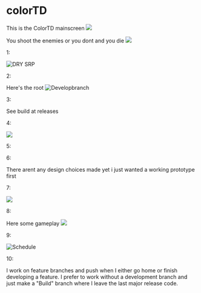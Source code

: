 # colorTD

This is the ColorTD mainscreen
![](https://github.com/Nx27-ma/colorTD/blob/master/GitPictures/MainScreenTowerDefense.png)

You shoot the enemies or you dont and you die
![](https://github.com/Nx27-ma/colorTD/blob/master/GitPictures/GameBase.png)

1: 

![DRY SRP](https://github.com/Nx27-ma/colorTD/blob/master/Assets/Scripts/Enemy/MoveEnemy.cs)

2:

Here's the root ![Develop](https://github.com/Nx27-ma/colorTD/tree/Build1/Assets )branch

3: 

See build at releases

4:

![](https://github.com/Nx27-ma/colorTD/blob/master/GitPictures/ColorTD%20gameplay.gif)

5:

6:

There arent any design choices made yet i just wanted a working prototype first

7:

![](https://github.com/Nx27-ma/colorTD/blob/master/GitPictures/ClassDiagram.png)

8:

Here some gameplay
![](https://github.com/Nx27-ma/colorTD/blob/master/GitPictures/ColorTD%20gameplay.gif)

9:

![Schedule](https://trello.com/b/bnFHbXcf/colortd)

10: 

I work on feature branches and push when I either go home or finish developing a feature.
I prefer to work without a development branch and just make a "Build" branch where I leave the last major release code.
